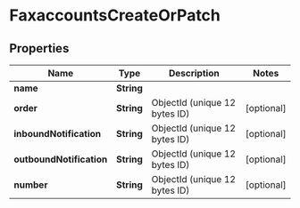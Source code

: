 

# FaxaccountsCreateOrPatch


## Properties

| Name | Type | Description | Notes |
|------------ | ------------- | ------------- | -------------|
|**name** | **String** |  |  |
|**order** | **String** | ObjectId (unique 12 bytes ID) |  [optional] |
|**inboundNotification** | **String** | ObjectId (unique 12 bytes ID) |  [optional] |
|**outboundNotification** | **String** | ObjectId (unique 12 bytes ID) |  [optional] |
|**number** | **String** | ObjectId (unique 12 bytes ID) |  [optional] |



